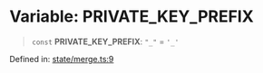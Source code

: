 # Variable: PRIVATE\_KEY\_PREFIX

> `const` **PRIVATE\_KEY\_PREFIX**: `"_"` = `'_'`

Defined in: [state/merge.ts:9](https://github.com/benallfree/lab13/blob/bfb1abf3755bb0fffb55fa5a9e7413f31801f1d6/sdk/src/online/state/merge.ts#L9)

